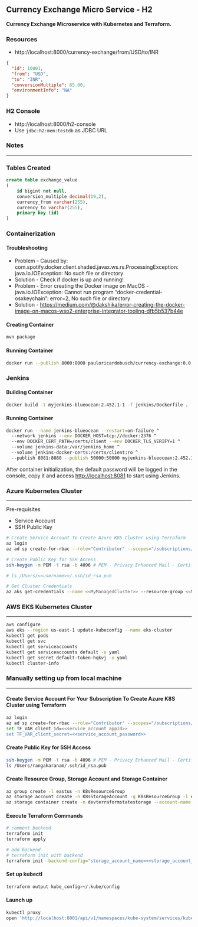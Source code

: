 ## Currency Exchange Micro Service - H2

**Currency Exchange Microservice with Kubernetes and Terraform.**

### Resources
- http://localhost:8000/currency-exchange/from/USD/to/INR

``` json
{
  "id": 10001,
  "from": "USD",
  "to": "INR",
  "conversionMultiple": 65.00,
  "environmentInfo": "NA"
}
```

### H2 Console
- http://localhost:8000/h2-console
- Use `jdbc:h2:mem:testdb` as JDBC URL

### Notes
---
### Tables Created
``` sql
create table exchange_value 
(
	id bigint not null, 
	conversion_multiple decimal(19,2), 
	currency_from varchar(255), 
	currency_to varchar(255), 
	primary key (id)
)
```

### Containerization
#### Troubleshooting
- Problem - Caused by: com.spotify.docker.client.shaded.javax.ws.rs.ProcessingException: java.io.IOException: No such file or directory
- Solution - Check if docker is up and running!
- Problem - Error creating the Docker image on MacOS - java.io.IOException: Cannot run program “docker-credential-osxkeychain”: error=2, No such file or directory
- Solution - https://medium.com/@dakshika/error-creating-the-docker-image-on-macos-wso2-enterprise-integrator-tooling-dfb5b537b44e

#### Creating Container
``` bash
mvn package
```

#### Running Container
``` bash
docker run --publish 8000:8000 pauloricardobusch/currency-exchange:0.0.1-SNAPSHOT
```

### Jenkins
#### Building Container
``` bash
docker build -t myjenkins-blueocean:2.452.1-1 -f jenkins/Dockerfile .
```

#### Running Container
``` bash
docker run --name jenkins-blueocean --restart=on-failure ^
  --network jenkins --env DOCKER_HOST=tcp://docker:2376 ^
  --env DOCKER_CERT_PATH=/certs/client --env DOCKER_TLS_VERIFY=1 ^
  --volume jenkins-data:/var/jenkins_home ^
  --volume jenkins-docker-certs:/certs/client:ro ^
  --publish 8081:8080 --publish 50000:50000 myjenkins-blueocean:2.452.1-1
```

After container initialization, the default password will be logged in the console, copy it and access [http://localhost:8081](http://localhost:8081) to start using Jenkins. 

### Azure Kubernetes Cluster
---
Pre-requisites
- Service Account
- SSH Public Key

``` bash
# Create Service Account To Create Azure K8S Cluster using Terraform
az login
az ad sp create-for-rbac --role="Contributor" --scopes="/subscriptions/<<azure_subscription_id>>"

# Create Public Key for SSH Access
ssh-keygen -m PEM -t rsa -b 4096 # PEM - Privacy Enhanced Mail - Certificate Format RSA- Encryption Algorithm

# ls /Users/<<username>>/.ssh/id_rsa.pub

# Get Cluster Credentials
az aks get-credentials --name <<MyManagedCluster>> --resource-group <<MyResourceGroup>>
```

### AWS EKS Kubernetes Cluster
---
``` bash
aws configure
aws eks --region us-east-1 update-kubeconfig --name eks-cluster
kubectl get pods
kubectl get svc
kubectl get serviceaccounts
kubectl get serviceaccounts default -o yaml
kubectl get secret default-token-hqkvj -o yaml
kubectl cluster-info
```

### Manually setting up from local machine
---
#### Create Service Account For Your Subscription To Create Azure K8S Cluster using Terraform
``` bash
az login
az ad sp create-for-rbac --role="Contributor" --scopes="/subscriptions/<<azure_subscription_id>>"
set TF_VAR_client_id=<<service_account_appId>>
set TF_VAR_client_secret=<<service_account_password>>
```

#### Create Public Key for SSH Access
``` bash
ssh-keygen -m PEM -t rsa -b 4096 # PEM - Privacy Enhanced Mail - Certificate Format RSA- Encryption Algorithm
ls /Users/rangakaranam/.ssh/id_rsa.pub
```

#### Create Resource Group, Storage Account and Storage Container
``` bash
az group create -l eastus -n K8sResourceGroup
az storage account create -n K8sStorageAccount -g K8sResourceGroup -l eastus --sku Standard_LRS
az storage container create -n devterraformstatestorage --account-name <<storage_account_name>> --account-key <<storage_account_key>>
```

#### Execute Terraform Commands
``` bash
# comment backend
terraform init
terraform apply

# add backend
# terraform init with backend
terraform init -backend-config="storage_account_name=<<storage_account_name>>" -backend-config="container_name=<<storage_container_name>>" -backend-config="access_key=<<storage_account_key>>" -backend-config="key=<<k8s.environment.tfstate>>"
```

#### Set up kubectl
``` bash
terraform output kube_config>~/.kube/config
```

#### Launch up
``` bash
kubectl proxy
open 'http://localhost:8001/api/v1/namespaces/kube-system/services/kubernetes-dashboard/proxy/#!/overview?namespace=default'
```
